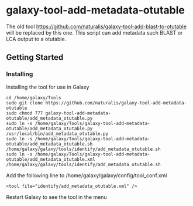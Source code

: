 # galaxy-tool-add-metadata-otutable
The old tool https://github.com/naturalis/galaxy-tool-add-blast-to-otutable will be replaced by this one. This script can add metadata such BLAST or LCA output to a otutable.

## Getting Started
### Installing
Installing the tool for use in Galaxy
```
cd /home/galaxy/Tools
sudo git clone https://github.com/naturalis/galaxy-tool-add-metadata-otutable
sudo chmod 777 galaxy-tool-add-metadata-otutable/add_metadata_otutable.py
sudo ln -s /home/galaxy/Tools/galaxy-tool-add-metadata-otutable/add_metadata_otutable.py /usr/local/bin/add_metadata_otutable.py
sudo ln -s /home/galaxy/Tools/galaxy-tool-add-metadata-otutable/add_metadata_otutable.sh /home/galaxy/galaxy/tools/identify/add_metadata_otutable.sh
sudo ln -s /home/galaxy/Tools/galaxy-tool-add-metadata-otutable/add_metadata_otutable.xml /home/galaxy/galaxy/tools/identify/add_metadata_otutable.sh
```
Add the following line to /home/galaxy/galaxy/config/tool_conf.xml
```
<tool file="identify/add_metadata_otutable.xml" />
```
Restart Galaxy to see the tool in the menu
